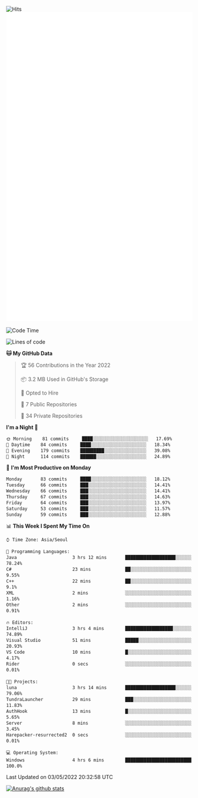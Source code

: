![Hits](https://hits.seeyoufarm.com/api/count/incr/badge.svg?url=https%3A%2F%2Fgithub.com%2Fkokose1234&count_bg=%2379C83D&title_bg=%23555555&icon=apple.svg&icon_color=%23E7E7E7&title=hits&edge_flat=false)
<br/>
![Metrics](https://github.com/kokose1234/kokose1234/blob/main/github-metrics.svg)

<!--START_SECTION:waka-->
![Code Time](http://img.shields.io/badge/Code%20Time-631%20hrs%207%20mins-blue)

![Lines of code](https://img.shields.io/badge/From%20Hello%20World%20I%27ve%20Written-2%20Million%20lines%20of%20code-blue)

**🐱 My GitHub Data** 

> 🏆 56 Contributions in the Year 2022
 > 
> 📦 3.2 MB Used in GitHub's Storage 
 > 
> 💼 Opted to Hire
 > 
> 📜 7 Public Repositories 
 > 
> 🔑 34 Private Repositories  
 > 
**I'm a Night 🦉** 

```text
🌞 Morning    81 commits     ████░░░░░░░░░░░░░░░░░░░░░   17.69% 
🌆 Daytime    84 commits     ████░░░░░░░░░░░░░░░░░░░░░   18.34% 
🌃 Evening    179 commits    █████████░░░░░░░░░░░░░░░░   39.08% 
🌙 Night      114 commits    ██████░░░░░░░░░░░░░░░░░░░   24.89%

```
📅 **I'm Most Productive on Monday** 

```text
Monday       83 commits     ████░░░░░░░░░░░░░░░░░░░░░   18.12% 
Tuesday      66 commits     ███░░░░░░░░░░░░░░░░░░░░░░   14.41% 
Wednesday    66 commits     ███░░░░░░░░░░░░░░░░░░░░░░   14.41% 
Thursday     67 commits     ███░░░░░░░░░░░░░░░░░░░░░░   14.63% 
Friday       64 commits     ███░░░░░░░░░░░░░░░░░░░░░░   13.97% 
Saturday     53 commits     ███░░░░░░░░░░░░░░░░░░░░░░   11.57% 
Sunday       59 commits     ███░░░░░░░░░░░░░░░░░░░░░░   12.88%

```


📊 **This Week I Spent My Time On** 

```text
⌚︎ Time Zone: Asia/Seoul

💬 Programming Languages: 
Java                     3 hrs 12 mins       ███████████████████░░░░░░   78.24% 
C#                       23 mins             ██░░░░░░░░░░░░░░░░░░░░░░░   9.55% 
C++                      22 mins             ██░░░░░░░░░░░░░░░░░░░░░░░   9.1% 
XML                      2 mins              ░░░░░░░░░░░░░░░░░░░░░░░░░   1.16% 
Other                    2 mins              ░░░░░░░░░░░░░░░░░░░░░░░░░   0.91%

🔥 Editors: 
IntelliJ                 3 hrs 4 mins        ██████████████████░░░░░░░   74.89% 
Visual Studio            51 mins             █████░░░░░░░░░░░░░░░░░░░░   20.93% 
VS Code                  10 mins             █░░░░░░░░░░░░░░░░░░░░░░░░   4.17% 
Rider                    0 secs              ░░░░░░░░░░░░░░░░░░░░░░░░░   0.01%

🐱‍💻 Projects: 
luna                     3 hrs 14 mins       ███████████████████░░░░░░   79.06% 
TundraLauncher           29 mins             ███░░░░░░░░░░░░░░░░░░░░░░   11.83% 
AuthHook                 13 mins             █░░░░░░░░░░░░░░░░░░░░░░░░   5.65% 
Server                   8 mins              ░░░░░░░░░░░░░░░░░░░░░░░░░   3.45% 
Harepacker-resurrected2  0 secs              ░░░░░░░░░░░░░░░░░░░░░░░░░   0.01%

💻 Operating System: 
Windows                  4 hrs 6 mins        █████████████████████████   100.0%

```


 Last Updated on 03/05/2022 20:32:58 UTC
<!--END_SECTION:waka-->

[![Anurag's github stats](https://github-readme-stats.vercel.app/api?username=kokose1234&theme=dracula)](https://github.com/anuraghazra/github-readme-stats)



	

